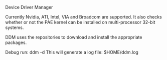 Device Driver Manager

Currently Nvidia, ATI, Intel, VIA and Broadcom are supported.
It also checks whether or not the PAE kernel can be installed on multi-processor 32-bit systems.

DDM uses the repositories to download and install the appropriate packages.

Debug run: ddm -d
This will generate a log file: $HOME/ddm.log